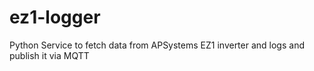 # ez1-logger
Python Service to fetch data from APSystems EZ1 inverter and logs and publish it via MQTT
